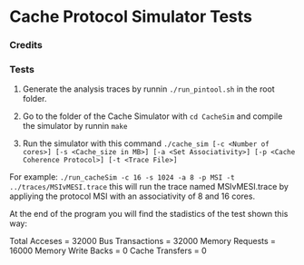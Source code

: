 # Cache Protocol Simulator Tests

### Credits

### Tests

1. Generate the analysis traces by runnin `./run_pintool.sh` in the root folder.

2. Go to the folder of the Cache Simulator with `cd CacheSim` and compile the simulator by runnin `make`

3. Run the simulator with this command `./cache_sim [-c <Number of cores>] [-s <Cache_size in MB>] [-a <Set Associativity>] [-p <Cache Coherence Protocol>] [-t <Trace File>]`

For example: `./run_cacheSim -c 16 -s 1024 -a 8 -p MSI -t ../traces/MSIvMESI.trace` this will run the trace named MSIvMESI.trace by appliying the protocol MSI with an associativity of 8 and 16 cores.

At the end of the program you will find the stadistics of the test shown this way:

Total Acceses = 32000
Bus Transactions = 32000
Memory Requests = 16000
Memory Write Backs = 0
Cache Transfers = 0